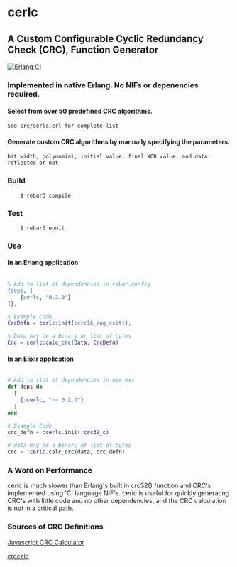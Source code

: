 # cerlc

## A Custom Configurable Cyclic Redundancy Check (CRC), Function Generator
 
[![Erlang CI](https://github.com/mdsebald/cerlc/workflows/Erlang%20CI/badge.svg)](https://github.com/mdsebald/cerlc/actions)

### Implemented in native Erlang. No NIFs or depenencies required.

#### Select from over 50 predefined CRC algorithms.  
    See src/cerlc.erl for complete list

#### Generate custom CRC algorithms by manually specifying the parameters. 
    bit width, polynomial, initial value, final XOR value, and data reflected or not 

### Build
```
    $ rebar3 compile
```

### Test
```
    $ rebar3 eunit
```

### Use

#### In an Erlang application
```erlang

% Add to list of dependencies in rebar.config
{deps, [
    {cerlc, "0.2.0"}
]}.

% Example Code
CrcDefn = cerlc:init(:crc16_aug_ccitt),

% Data may be a binary or list of bytes
Crc = cerlc:calc_crc(Data, CrcDefn)

```

#### In an Elixir application
```elixir

# Add to list of dependencies in mix.exs
def deps do
  [
    {:cerlc, "~> 0.2.0"}
  ]
end

# Example Code
crc_defn = :cerlc.init(:crc32_c)

# data may be a binary of list of bytes
crc = :cerlc.calc_crc(data, crc_defn)

```

### A Word on Performance

cerlc is much slower than Erlang's built in crc32() function and CRC's implemented using 'C' language NIF's. 
cerlc is useful for quickly generating CRC's with little code and no other dependencies, 
and the CRC calculation is not in a critical path.

### Sources of CRC Definitions
[Javascript CRC Calculator](http://www.sunshine2k.de/coding/javascript/crc/crc_js.html)

[crccalc](https://crccalc.com/)
